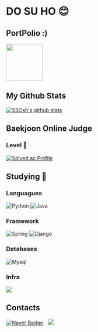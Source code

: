 <!-- ![header](https://capsule-render.vercel.app/api?type=waving&color=E3826C&height=250&section=header&text=SSOsh's%20github&fontSize=90&animation=fadeIn&fontAlignY=38&desc=%20&descAlignY=62&descAlign=62)
-->
# DO SU HO 😊

## PortPolio :)
<a href="https://suho-portpolio.notion.site/ed1b0d0f17dd4666a4cb53f477ba11ed"><img src="https://upload.wikimedia.org/wikipedia/commons/4/45/Notion_app_logo.png?20200221181224" height="100" width="100"></a>

## My Github Stats
[![SSOsh's github stats](https://github-readme-stats.vercel.app/api?username=SSOsh)](https://github.com/SSOsh/github-readme-stats)

## Baekjoon Online Judge
### Level 🤔
[![Solved.ac Profile](http://mazassumnida.wtf/api/v2/generate_badge?boj=tngh147258)](https://solved.ac/tngh147258)

## Studying 📖
### Languagues
![Python](https://img.shields.io/badge/Python-3776AB.svg?&style=for-the-badge&logo=Python&logoColor=white)
![Java](https://img.shields.io/badge/Java-007396.svg?&style=for-the-badge&logo=Java&logoColor=white)
<!-- ![Elixir](https://img.shields.io/badge/Elixir-4B275F.svg?&style=for-the-badge&logo=Elixir&logoColor=white) -->
<!-- ![Github](https://img.shields.io/badge/Github-181717.svg?&style=for-the-badge&logo=Github&logoColor=white) -->


### Framework
![Spring](https://img.shields.io/badge/Spring-6DB33F.svg?&style=for-the-badge&logo=Spring&logoColor=white)
![Django](https://img.shields.io/badge/Django-092E20.svg?&style=for-the-badge&logo=Django&logoColor=white)

### Databases
![Mysql](https://img.shields.io/badge/Mysql-4479A1.svg?&style=for-the-badge&logo=Mysql&logoColor=white)

### Infra
<img src="https://camo.githubusercontent.com/a63d446ea7eb4ce0ace0eb6b8f7fe00da02933b2f16baae7e7de800aef446355/68747470733a2f2f696d672e736869656c64732e696f2f62616467652f416d617a6f6e204157532d6f72616e67653f7374796c653d666c6174266c6f676f3d416d617a6f6e253230415753266c6f676f436f6c6f723d7768697465" data-canonical-src="https://img.shields.io/badge/Amazon AWS-orange?style=flat&amp;logo=Amazon%20AWS&amp;logoColor=white" style="max-width: 100%;">

## Contacts
[![Naver Badge](https://img.shields.io/badge/Naver-03C75A?style=flat-square&logo=Naver&logoColor=white&link=mailto:tngh147258@naver.com)](mailto:tngh147258@naver.com)
<img
src="http://img.shields.io/badge/-Instagram-white?style=flat&logo=Instagram&link=https://instagram.com/sso_suho/"
style="height : auto; margin-left : 10px; margin-right : 10px;"/>
</a> <a href="mailto:tngh147258@gmail.com">
